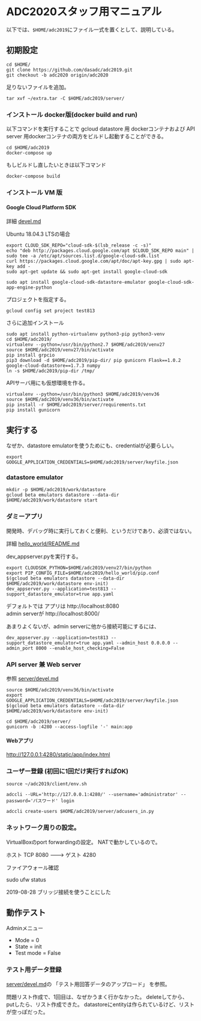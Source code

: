 ADC2020スタッフ用マニュアル
=============================


以下では、`$HOME/adc2019`にファイル一式を置くとして、説明している。


初期設定
--------

```
cd $HOME/
git clone https://github.com/dasadc/adc2019.git
git checkout -b adc2020 origin/adc2020
```

足りないファイルを追加。

```
tar xvf ~/extra.tar -C $HOME/adc2019/server/
```

### インストール docker版(docker build and run)

以下コマンドを実行することで gcloud datastore 用 dockerコンテナおよび API server 用dockerコンテナの両方をビルドし起動することができる。
```
cd $HOME/adc2019
docker-compose up
```

もしビルドし直したいときは以下コマンド
```
docker-compose build
```

### インストール VM 版

#### Google Cloud Platform SDK

詳細 [devel.md](devel.md)

Ubuntu 18.04.3 LTSの場合

```
export CLOUD_SDK_REPO="cloud-sdk-$(lsb_release -c -s)"
echo "deb http://packages.cloud.google.com/apt $CLOUD_SDK_REPO main" | sudo tee -a /etc/apt/sources.list.d/google-cloud-sdk.list
curl https://packages.cloud.google.com/apt/doc/apt-key.gpg | sudo apt-key add -
sudo apt-get update && sudo apt-get install google-cloud-sdk

sudo apt install google-cloud-sdk-datastore-emulator google-cloud-sdk-app-engine-python
```

プロジェクトを指定する。

```
gcloud config set project test813
```


さらに追加インストール


```
sudo apt install python-virtualenv python3-pip python3-venv
cd $HOME/adc2019/
virtualenv --python=/usr/bin/python2.7 $HOME/adc2019/venv27
source $HOME/adc2019/venv27/bin/activate
pip install grpcio
pip3 download -d $HOME/adc2019/pip-dir/ pip gunicorn Flask==1.0.2 google-cloud-datastore==1.7.3 numpy
ln -s $HOME/adc2019/pip-dir /tmp/
```



APIサーバ用にも仮想環境を作る。

```
virtualenv --python=/usr/bin/python3 $HOME/adc2019/venv36
source $HOME/adc2019/venv36/bin/activate
pip install -r $HOME/adc2019/server/requirements.txt
pip install gunicorn
```



実行する
--------

なぜか、datastore emulatorを使うためにも、credentialが必要らしい。

```
export GOOGLE_APPLICATION_CREDENTIALS=$HOME/adc2019/server/keyfile.json
```

### datastore emulator

```
mkdir -p $HOME/adc2019/work/datastore
gcloud beta emulators datastore --data-dir $HOME/adc2019/work/datastore start
```


### ダミーアプリ

開発時、デバッグ時に実行しておくと便利、というだけであり、必須ではない。

詳細 [hello_world/README.md](hello_world/README.md)

dev_appserver.pyを実行する。

```
export CLOUDSDK_PYTHON=$HOME/adc2019/venv27/bin/python
export PIP_CONFIG_FILE=$HOME/adc2019/hello_world/pip.conf
$(gcloud beta emulators datastore --data-dir $HOME/adc2019/work/datastore env-init)
dev_appserver.py --application=test813 --support_datastore_emulator=true app.yaml 
```

デフォルトでは
アプリは http://localhost:8080  
admin serverが http://localhost:8000/

あまりよくないが、admin serverに他から接続可能にするには、

```
dev_appserver.py --application=test813 --support_datastore_emulator=true app.yaml --admin_host 0.0.0.0 --admin_port 8000 --enable_host_checking=False
```


### API server 兼 Web server

参照 [server/devel.md](server/devel.md)

```
source $HOME/adc2019/venv36/bin/activate
export GOOGLE_APPLICATION_CREDENTIALS=$HOME/adc2019/server/keyfile.json
$(gcloud beta emulators datastore --data-dir $HOME/adc2019/work/datastore env-init)
```

```
cd $HOME/adc2019/server/
gunicorn -b :4280 --access-logfile '-' main:app
```

#### Webアプリ

http://127.0.0.1:4280/static/app/index.html


### ユーザー登録 (初回に1回だけ実行すればOK)

```
source ~/adc2019/client/env.sh

adccli --URL='http://127.0.0.1:4280/' --username='administrator' --password='パスワード' login

adccli create-users $HOME/adc2019/server/adcusers_in.py
```


### ネットワーク周りの設定。

VirtualBoxのport forwardingの設定。
NATで動かしているので。

ホスト TCP 8080 ---> ゲスト 4280

ファイアウォール確認

sudo ufw status

2019-08-28 ブリッジ接続を使うことにした


動作テスト
--------

Adminメニュー

- Mode = 0
- State = init
- Test mode = False


### テスト用データ登録

[server/devel.md](server/devel.md)の
「テスト用回答データのアップロード」
を参照。

問題リスト作成で、1回目は、なぜかうまく行かなかった。
deleteしてから、putしたら、リスト作成できた。
datastoreにentityは作られているけど、リストが空っぽだった。

